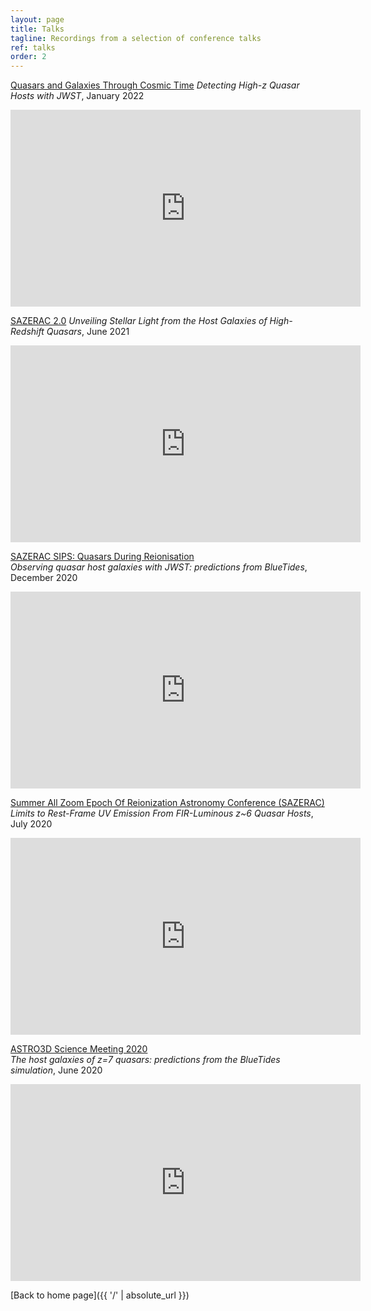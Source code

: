```yaml
---
layout: page
title: Talks
tagline: Recordings from a selection of conference talks
ref: talks
order: 2
---
```

[Quasars and Galaxies Through Cosmic Time](https://www.astro.udp.cl/Quasars_and_Galaxies_through_Cosmic_Time/index.html)
*Detecting High-z Quasar Hosts with JWST*, January 2022
<iframe width="560" height="315" src="https://www.youtube.com/embed/WN0enr3AdXU?start=4215s" title="YouTube video player" frameborder="0" allow="accelerometer; autoplay; clipboard-write; encrypted-media; gyroscope; picture-in-picture" allowfullscreen></iframe>

[SAZERAC 2.0](http://sazerac-conference.org/index.html)
*Unveiling Stellar Light from the Host Galaxies of High-Redshift Quasars*,  June 2021
<iframe width="560" height="315" src="https://www.youtube.com/embed/4S-JZs-pqTc" frameborder="0" allow="accelerometer; autoplay; encrypted-media; gyroscope; picture-in-picture" allowfullscreen></iframe>

[SAZERAC SIPS: Quasars During Reionisation](http://sazerac-conference.org/SIPS2021/2.html)  
*Observing quasar host galaxies with JWST: predictions from BlueTides*, December 2020
<iframe width="560" height="315" src="https://www.youtube.com/embed/e6Yiq18VOsY" frameborder="0" allow="accelerometer; autoplay; encrypted-media; gyroscope; picture-in-picture" allowfullscreen></iframe>

[Summer All Zoom Epoch Of Reionization Astronomy Conference (SAZERAC)](http://sazerac-conference.org/index.html)  
*Limits to Rest-Frame UV Emission From FIR-Luminous z~6 Quasar Hosts*, July 2020
<iframe width="560" height="315" src="https://www.youtube.com/embed/nZOyZl86-UM" frameborder="0" allow="accelerometer; autoplay; encrypted-media; gyroscope; picture-in-picture" allowfullscreen></iframe>

[ASTRO3D Science Meeting 2020](https://astro3d.org.au/)  
*The host galaxies of z=7 quasars: predictions from the BlueTides simulation*, June 2020
<iframe width="560" height="315" src="https://www.youtube.com/embed/Cc78jsRWfiU" frameborder="0" allow="accelerometer; autoplay; encrypted-media; gyroscope; picture-in-picture" allowfullscreen></iframe>


[Back to home page]({{ '/' | absolute_url }})
